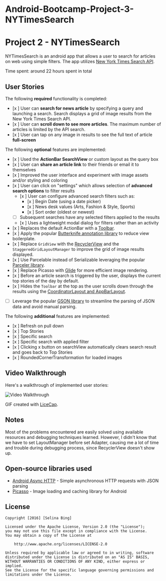 # Android-Bootcamp-Project-3-NYTimesSearch
# Project 2 - NYTimesSearch

NYTimesSearch is an android app that allows a user to search for articles on web using simple filters. The app utilizes [New York Times Search API](http://developer.nytimes.com/docs/read/article_search_api_v2).

Time spent: around 22 hours spent in total

## User Stories

The following **required** functionality is completed:

* [x ] User can **search for news article** by specifying a query and launching a search. Search displays a grid of image results from the New York Times Search API.
* [x ] User can **scroll down to see more articles**. The maximum number of articles is limited by the API search.
* [x ] User can tap on any image in results to see the full text of article **full-screen**

The following **optional** features are implemented:

* [x ] Used the **ActionBar SearchView** or custom layout as the query box
* [x ] User can **share an article link** to their friends or email it to themselves
* [x ] Improved the user interface and experiment with image assets and/or styling and coloring
* [x ] User can click on "settings" which allows selection of **advanced search options** to filter results
  * [x ] User can configure advanced search filters such as:
    * [x ] Begin Date (using a date picker)
    * [x ] News desk values (Arts, Fashion & Style, Sports)
    * [x ] Sort order (oldest or newest)
  * [ ] Subsequent searches have any selected filters applied to the results
  * [x ] Uses a lightweight modal dialog for filters rather than an activity
* [x ] Replaces the default ActionBar with a [Toolbar](http://guides.codepath.com/android/Using-the-App-ToolBar).
* [x ] Apply the popular [Butterknife annotation library](http://guides.codepath.com/android/Reducing-View-Boilerplate-with-Butterknife) to reduce view boilerplate.
* [x ] Replace `GridView` with the [RecyclerView](http://guides.codepath.com/android/Using-the-RecyclerView) and the `StaggeredGridLayoutManager` to improve the grid of image results displayed.
* [x ] Use Parcelable instead of Serializable leveraging the popular [Parceler library](http://guides.codepath.com/android/Using-Parceler).
* [x ] Replace Picasso with [Glide](http://inthecheesefactory.com/blog/get-to-know-glide-recommended-by-google/en) for more efficient image rendering.
* [x ] Before an article search is triggered by the user, displays the current top stories of the day by default.
* [x ] Hides the `Toolbar` at the top as the user scrolls down through the results using the [CoordinatorLayout and AppBarLayout](http://guides.codepath.com/android/Using-the-App-ToolBar#reacting-to-scroll).
* [ ] Leverage the popular [GSON library](http://guides.codepath.com/android/Using-Android-Async-Http-Client#decoding-with-gson-library) to streamline the parsing of JSON data and avoid manual parsing.

The following **additional** features are implemented:

* [x ] Refresh on pull down
*   [x ] Top Stories
*   [x ] Specific search
*   [x ] Specific search with applied filter
* [x ] Clicking x button on searchView automatically clears search result and goes back to Top Stories
* [x ] RoundedCornerTransformation for loaded images

## Video Walkthrough

Here's a walkthrough of implemented user stories:

<img src='http://i.imgur.com/SICLiXQ.gifv' title='Video Walkthrough' width='' alt='Video Walkthrough' />

GIF created with [LiceCap](http://www.cockos.com/licecap/).

## Notes

Most of the problems encountered are easily solved using available resources and debugging techniques learned. However, I didn't know that we have to set LayoutManager before set Adapter, causing me a lot of time and trouble during debugging process, since RecyclerView doesn't show up.

## Open-source libraries used

- [Android Async HTTP](https://github.com/loopj/android-async-http) - Simple asynchronous HTTP requests with JSON parsing
- [Picasso](http://square.github.io/picasso/) - Image loading and caching library for Android

## License

    Copyright [2016] [Selina Bing]

    Licensed under the Apache License, Version 2.0 (the "License");
    you may not use this file except in compliance with the License.
    You may obtain a copy of the License at

        http://www.apache.org/licenses/LICENSE-2.0

    Unless required by applicable law or agreed to in writing, software
    distributed under the License is distributed on an "AS IS" BASIS,
    WITHOUT WARRANTIES OR CONDITIONS OF ANY KIND, either express or implied.
    See the License for the specific language governing permissions and
    limitations under the License.
